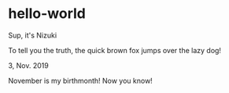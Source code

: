 # hello-world
Sup, it's Nizuki

To tell you the truth, the quick brown fox jumps over the lazy dog!

3, Nov. 2019

November is my birthmonth! Now you know!
